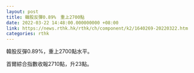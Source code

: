 ```yaml
---
layout: post
title: 韓股反彈0.89%　重上2700點
date: 2022-03-22 14:48:00.000000000 +08:00
link: https://news.rthk.hk/rthk/ch/component/k2/1640269-20220322.htm
categories: rthk
---
```


韓股反彈0.89%，重上2700點水平。

首爾綜合指數收報2710點，升23點。
